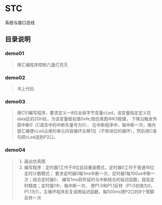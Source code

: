# STC
系统与接口总线

## 目录说明  

### demo01
> 用汇编程序控制八盏灯亮灭  

### demo02  
> 书上代码  

### demo03  
> 用C51编写程序，要求定义一8位全局字节变量cLed，该变量指定定义在data区的20H处，为该变量赋初值0xfe;按仿真图中K3按键，
> 下降沿触发外部中断0（C语言中的中断矢量号为0），
> 在中断程序中，每中断一次，用内嵌汇编使cLed占用的单元内容循环左移1位（不带进位的循环），然后用C语句把cLed送到P2口。  

### demo04
> 1. 画出仿真图  
> 2. 编写程序：定时器1工作于8位自动重装模式，定时器0工作于普通16位定时计数模式；
> 要求定时器0每1ms中断一次，定时器1每100us中断一次；结合定时器0，
> 编写1ms软件延时与中断结合的延迟函数，提高定时精度；定时器1中，每中断一次，
> 使P1.0和P1.1反转（P1.0初值为0，P1.1为1）。主循环程序反复调用延迟函数，每500ms使P2口的8个管脚反转一次